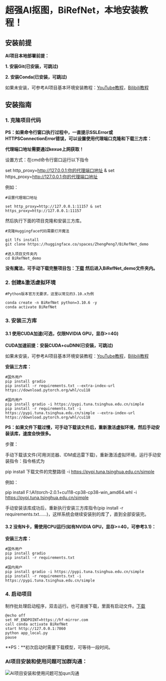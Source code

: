 

# 超强AI抠图，BiRefNet，本地安装教程！



## 安装前提

**AI项目本地部署前提：**

**1. 安装Git(已安装，可跳过)**

**2. 安装Conda(已安装，可跳过)**

如果未安装，可参考AI项目基本环境安装教程：[YouTube教程](https://youtu.be/yliAfNJgtpI?si=ODw5qKYQ5b9URA2c)，[Bilibili教程](https://www.bilibili.com/video/BV1seYteFEvy/?vd_source=6c8b8679b818b05d24c65f49a65eb994)



## 安装指南

### **1. 克隆项目代码**

**PS：如果命令行窗口执行过程中，一直提示SSLError或HTTPSConnectionError错误，可以设置使用代理端口克隆和下载三方库：**

**代理端口地址需要通过kexue上网获取！**

设置方式：在cmd命令行窗口运行以下指令

set http_proxy=http://127.0.0.1:你的代理端口地址 & set https_proxy=http://127.0.0.1:你的代理端口地址

例如：

```
#设置代理端口地址

set http_proxy=http://127.0.0.1:11157 & set https_proxy=http://127.0.0.1:11157
```

然后执行下面的项目克隆和安装三方库。

``` 
#克隆Huggingface代码需要打开魔法

git lfs install
git clone https://huggingface.co/spaces/ZhengPeng7/BiRefNet_demo

#进入项目文件夹内
cd BiRefNet_demo
```

**没有魔法，可手动下载完整项目包：[下载](https://wwaf.lanzouv.com/i1gUO2acoqni)**  **然后进入BiRefNet_demo文件夹内。**

### **2.** **创建&激活虚拟环境**

```
#Python版本官方无要求，这里以常见的3.10.x为例

conda create -n BiRefNet python=3.10.6 -y
conda activate BiRefNet
```

### **3. 安装三方库**

#### 3.1 使用CUDA加速(可选，仅限NVIDIA GPU，显存>=4G)

**CUDA加速前提：安装CUDA+cuDNN(已安装，可跳过)**

如果未安装，可参考AI项目基本环境安装教程：[YouTube教程](https://youtu.be/yliAfNJgtpI?si=ODw5qKYQ5b9URA2c)，[Bilibili教程](https://www.bilibili.com/video/BV1seYteFEvy/?vd_source=6c8b8679b818b05d24c65f49a65eb994)

**安装三方库：**

```
#国外用户
pip install gradio
pip install -r requirements.txt --extra-index-url https://download.pytorch.org/whl/cu118

#国内用户
pip install gradio -i https://pypi.tuna.tsinghua.edu.cn/simple
pip install -r requirements.txt -i https://pypi.tuna.tsinghua.edu.cn/simple --extra-index-url https://download.pytorch.org/whl/cu118
```

**PS：如果文件下载过慢，可手动下载该文件后，重新激活虚拟环境，然后手动安装该库，速度会快很多。**

步骤：

手动下载该文件(可用浏览器、IDM或迅雷下载)，重新激活虚拟环境，运行手动安装指令：指令格式为

pip install 下载文件的完整路径 -i https://pypi.tuna.tsinghua.edu.cn/simple

例如：

pip install F:\AI\torch-2.0.1+cu118-cp38-cp38-win_amd64.whl -i https://pypi.tuna.tsinghua.edu.cn/simple

手动安装该库成功后，重新执行安装三方库指令(pip install -r requirements.txt......)，这样系统会继续安装别的库了，直到全部安装完。

#### 3.2 **没有N卡，需使用CPU运行(如有NVIDIA GPU，显存>=4G，可参考3.1)：**

**安装三方库：**

```
#国外用户
pip install gradio
pip install -r requirements.txt

#国内用户
pip install gradio -i https://pypi.tuna.tsinghua.edu.cn/simple
pip install -r requirements.txt -i https://pypi.tuna.tsinghua.edu.cn/simple
```

### 4. 启动项目

制作批处理启动程序，双击运行。也可直接下载，里面有启动文件。[下载](https://wwaf.lanzouv.com/i1gUO2acoqni)

```
@echo off
set HF_ENDPOINT=https://hf-mirror.com
call conda activate BiRefNet
start http://127.0.0.1:7860
python app_local.py
pause
```

**PS：**初次启动时需要下载模型，可等待一段时间。
### AI项目安装和使用问题可加群沟通：

![AI项目安装和使用问题可加qun沟通](https://github.com/user-attachments/assets/bf9fdf47-8384-44bb-b5bb-c11b3487932e)

